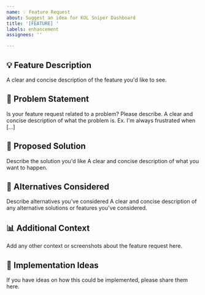 ```yaml
---
name: 💡 Feature Request
about: Suggest an idea for KOL Sniper Dashboard
title: '[FEATURE] '
labels: enhancement
assignees: ''

---
```


## 💡 Feature Description
A clear and concise description of the feature you'd like to see.

## 🎯 Problem Statement
Is your feature request related to a problem? Please describe.
A clear and concise description of what the problem is. Ex. I'm always frustrated when [...]

## 💎 Proposed Solution
Describe the solution you'd like
A clear and concise description of what you want to happen.

## 🔄 Alternatives Considered
Describe alternatives you've considered
A clear and concise description of any alternative solutions or features you've considered.

## 📊 Additional Context
Add any other context or screenshots about the feature request here.

## 🚀 Implementation Ideas
If you have ideas on how this could be implemented, please share them here.
